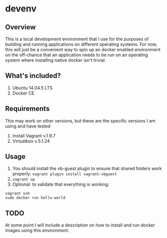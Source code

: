# devenv
## Overview
This is a local development environment that I use for the purposes of building and running applications on different operating systems. For now, this will just be a convenient way to spin up an docker enabled environment on the off-chance that an application needs to be run on an operating system where installing native docker isn't trivial.

## What's included?
1. Ubuntu 14.04.5 LTS
1. Docker CE

## Requirements
This may work on other versions, but these are the specific versions I am using and have tested
1. Install Vagrant v.1.9.7
1. Virtualbox v.5.1.24

## Usage
1. You should install the vb-guest plugin to ensure that shared folders work properly:
`vagrant plugin install vagrant-vbguest`
1. `vagrant up`
1. Optional: to validate that everything is working:
```
vagrant ssh
sudo docker run hello-world
```

## TODO
At some point I will include a description on how to install and run docker images using this environment.
